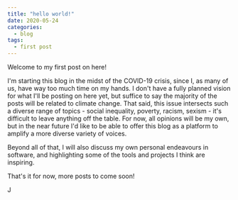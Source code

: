 ```yaml
---
title: "hello world!"
date: 2020-05-24
categories:
  - blog
tags:
  - first post
---
```


Welcome to my first post on here!

I'm starting this blog in the midst of the COVID-19 crisis, since I, as many of us, have way too much time on my hands. I don't have a fully planned vision for what I'll be posting on here yet, but suffice to say the majority of the posts will be related to climate change. That said, this issue intersects such a diverse range of topics - social inequality, poverty, racism, sexism - it's difficult to leave anything off the table. For now, all opinions will be my own, but in the near future I'd like to be able to offer this blog as a platform to amplify a more diverse variety of voices.

Beyond all of that, I will also discuss my own personal endeavours in software, and highlighting some of the tools and projects I think are inspiring.

That's it for now, more posts to come soon!

J
